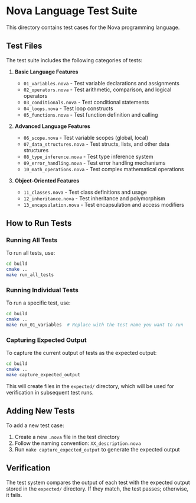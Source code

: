 # Nova Language Test Suite

This directory contains test cases for the Nova programming language.

## Test Files

The test suite includes the following categories of tests:

1. **Basic Language Features**
   - `01_variables.nova` - Test variable declarations and assignments
   - `02_operators.nova` - Test arithmetic, comparison, and logical operators
   - `03_conditionals.nova` - Test conditional statements
   - `04_loops.nova` - Test loop constructs
   - `05_functions.nova` - Test function definition and calling

2. **Advanced Language Features**
   - `06_scope.nova` - Test variable scopes (global, local)
   - `07_data_structures.nova` - Test structs, lists, and other data structures
   - `08_type_inference.nova` - Test type inference system
   - `09_error_handling.nova` - Test error handling mechanisms
   - `10_math_operations.nova` - Test complex mathematical operations

3. **Object-Oriented Features**
   - `11_classes.nova` - Test class definitions and usage
   - `12_inheritance.nova` - Test inheritance and polymorphism
   - `13_encapsulation.nova` - Test encapsulation and access modifiers

## How to Run Tests

### Running All Tests

To run all tests, use:

```bash
cd build
cmake ..
make run_all_tests
```

### Running Individual Tests

To run a specific test, use:

```bash
cd build
cmake ..
make run_01_variables  # Replace with the test name you want to run
```

### Capturing Expected Output

To capture the current output of tests as the expected output:

```bash
cd build
cmake ..
make capture_expected_output
```

This will create files in the `expected/` directory, which will be used for verification in subsequent test runs.

## Adding New Tests

To add a new test case:

1. Create a new `.nova` file in the test directory
2. Follow the naming convention: `XX_description.nova`
3. Run `make capture_expected_output` to generate the expected output

## Verification

The test system compares the output of each test with the expected output stored in the `expected/` directory. If they match, the test passes; otherwise, it fails. 
